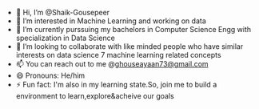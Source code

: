 - 👋 Hi, I’m @Shaik-Gousepeer
- 👀 I’m interested in Machine Learning and working on data
- 🌱 I’m currently purssuing my bachelors in Computer Science Engg with specialization in Data  Science
- 💞️ I’m looking to collaborate with like minded people who have similar interests on data science 7 machine learning related concepts
- 📫 You can reach out to me @ghouseayaan73@gmail.com 
- 😄 Pronouns: He/him
- ⚡ Fun fact: I'm also in my learning state.So, join me to build  a environment to learn,explore&acheive our goals

<!---
Shaik-Gousepeer/Shaik-Gousepeer is a ✨ special ✨ repository because its `README.md` (this file) appears on your GitHub profile.
You can click the Preview link to take a look at your changes.
--->
